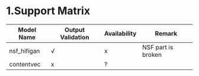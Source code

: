 # 1.Support Matrix

| Model Name  | Output Validation | Availability | Remark             |
| ----------- | ----------------- | ------------ | ------------------ |
| nsf_hifigan | √                 | x            | NSF part is broken |
| contentvec  | x                 | ?            |                    |